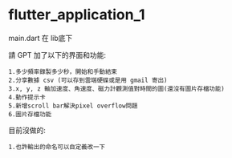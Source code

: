 # flutter_application_1

main.dart 在 lib底下



請 GPT 加了以下的界面和功能:

    1.多少頻率錄製多少秒，開始和手動結束
    2.分享數據 csv (可以存到雲端硬碟或是用 gmail 寄出)
    3.x, y, z 軸加速度、角速度、磁力計觀測值對時間的圖(還沒有圖片存檔功能)
    4.動作提示卡
    5.新增scroll bar解決pixel overflow問題
    6.圖片存檔功能

目前沒做的:

    1.也許輸出的命名可以自定義改一下

